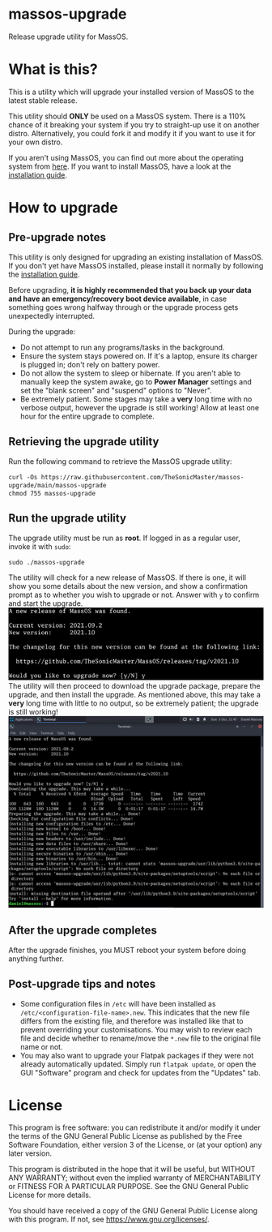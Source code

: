 # massos-upgrade
Release upgrade utility for MassOS.
# What is this?
This is a utility which will upgrade your installed version of MassOS to the latest stable release.

This utility should **ONLY** be used on a MassOS system. There is a 110% chance of it breaking your system if you try to straight-up use it on another distro. Alternatively, you could fork it and modify it if you want to use it for your own distro.

If you aren't using MassOS, you can find out more about the operating system from [here](https://github.com/TheSonicMaster/MassOS). If you want to install MassOS, have a look at the [installation guide](https://github.com/TheSonicMaster/MassOS/blob/main/installation-guide.md).
# How to upgrade
## Pre-upgrade notes
This utility is only designed for upgrading an existing installation of MassOS. If you don't yet have MassOS installed, please install it normally by following the [installation guide](https://github.com/TheSonicMaster/MassOS/blob/main/installation-guide.md).

Before upgrading, **it is highly recommended that you back up your data and have an emergency/recovery boot device available**, in case something goes wrong halfway through or the upgrade process gets unexpectedly interrupted.

During the upgrade:

- Do not attempt to run any programs/tasks in the background.
- Ensure the system stays powered on. If it's a laptop, ensure its charger is plugged in; don't rely on battery power.
- Do not allow the system to sleep or hibernate. If you aren't able to manually keep the system awake, go to **Power Manager** settings and set the "blank screen" and "suspend" options to "Never".
- Be extremely patient. Some stages may take a **very** long time with no verbose output, however the upgrade is still working! Allow at least one hour for the entire upgrade to complete.

## Retrieving the upgrade utility
Run the following command to retrieve the MassOS upgrade utility:
```
curl -Os https://raw.githubusercontent.com/TheSonicMaster/massos-upgrade/main/massos-upgrade
chmod 755 massos-upgrade
```
## Run the upgrade utility
The upgrade utility must be run as **root**. If logged in as a regular user, invoke it with `sudo`:
```
sudo ./massos-upgrade
```
The utility will check for a new release of MassOS. If there is one, it will show you some details about the new version, and show a confirmation prompt as to whether you wish to upgrade or not. Answer with `y` to confirm and start the upgrade.
![](1.png)
The utility will then proceed to download the upgrade package, prepare the upgrade, and then install the upgrade. As mentioned above, this may take a **very** long time with little to no output, so be extremely patient; the upgrade is still working!
![](2.png)
## After the upgrade completes
After the upgrade finishes, you MUST reboot your system before doing anything further.
## Post-upgrade tips and notes

- Some configuration files in `/etc` will have been installed as `/etc/<configuration-file-name>.new`. This indicates that the new file differs from the existing file, and therefore was installed like that to prevent overriding your customisations. You may wish to review each file and decide whether to rename/move the `*.new` file to the original file name or not.
- You may also want to upgrade your Flatpak packages if they were not already automatically updated. Simply run `flatpak update`, or open the GUI "Software" program and check for updates from the "Updates" tab.

# License
This program is free software: you can redistribute it and/or modify
it under the terms of the GNU General Public License as published by
the Free Software Foundation, either version 3 of the License, or
(at your option) any later version.

This program is distributed in the hope that it will be useful,
but WITHOUT ANY WARRANTY; without even the implied warranty of
MERCHANTABILITY or FITNESS FOR A PARTICULAR PURPOSE.  See the
GNU General Public License for more details.

You should have received a copy of the GNU General Public License
along with this program.  If not, see <https://www.gnu.org/licenses/>.
